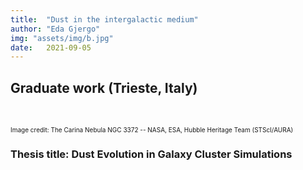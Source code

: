 ```yaml
---
title:  "Dust in the intergalactic medium"
author: "Eda Gjergo"
img: "assets/img/b.jpg"
date:   2021-09-05
---
```


## Graduate work (Trieste, Italy)
&nbsp; &nbsp; &nbsp; &nbsp; &nbsp; &nbsp; &nbsp; &nbsp; &nbsp; &nbsp; &nbsp; &nbsp;

 <font size="1">  Image credit:  The Carina Nebula NGC 3372 -- NASA, ESA, Hubble Heritage Team (STScI/AURA)</font>

### Thesis title: Dust Evolution in Galaxy Cluster Simulations
